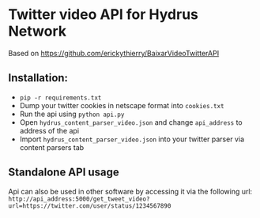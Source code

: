 # Twitter video API for Hydrus Network
Based on https://github.com/erickythierry/BaixarVideoTwitterAPI

## Installation:
- `pip -r requirements.txt`
- Dump your twitter cookies in netscape format into `cookies.txt`
- Run the api using `python api.py`
- Open `hydrus_content_parser_video.json` and change `api_address` to address of the api
- Import `hydrus_content_parser_video.json` into your twitter parser via content parsers tab

## Standalone API usage
Api can also be used in other software by accessing it via the following url: `http://api_address:5000/get_tweet_video?url=https://twitter.com/user/status/1234567890`